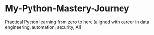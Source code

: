 # My-Python-Mastery-Journey
Practical Python learning from zero to hero (aligned with career in data engineering, automation, security, AI)
